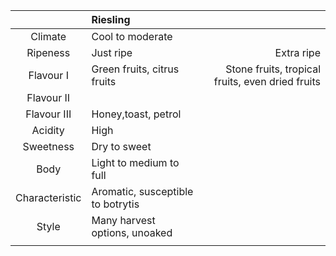 |  | Riesling |  |
|:---:|:--- |---:|
| Climate | Cool to moderate |  |
| Ripeness | Just ripe | Extra ripe |
| Flavour I |Green fruits, citrus fruits | Stone fruits, tropical fruits, even dried fruits |
| Flavour II |  |  |
| Flavour III | Honey,toast, petrol |  |
| Acidity | High |  |
| Sweetness | Dry to sweet |  |
| Body | Light to medium to full |  |
| Characteristic | Aromatic, susceptible to botrytis |  |
| Style| Many harvest options, unoaked  | |
|  |  |  |